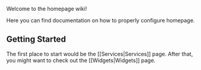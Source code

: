Welcome to the homepage wiki!

Here you can find documentation on how to properly configure homepage.

## Getting Started

The first place to start would be the [[Services|Services]] page.  After that, you might want to check out the [[Widgets|Widgets]] page.